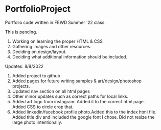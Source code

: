 # PortfolioProject
Portfolio code written in FEWD Summer '22 class.


This is pending. 
1. Working on learning the proper HTML & CSS
2. Gathering images and other resources. 
3. Deciding on design/layout. 
4. Deciding what additional information should be included. 


Updates: 
8/8/2022
1. Added project to github
2. Added pages for future writing samples & art/design/photoshop projects. 
3. Updated nav section on all html pages
4. Other minor updates such as correct paths for local links.
5. Added art logo from instagram. Added it to the correct html page. Added CSS to circle crop that. 
6. Added linkedin/facebook profile photo.Added this to the index html file. Added title div and included the google font I chose. Did not resize the large photo intentionally.